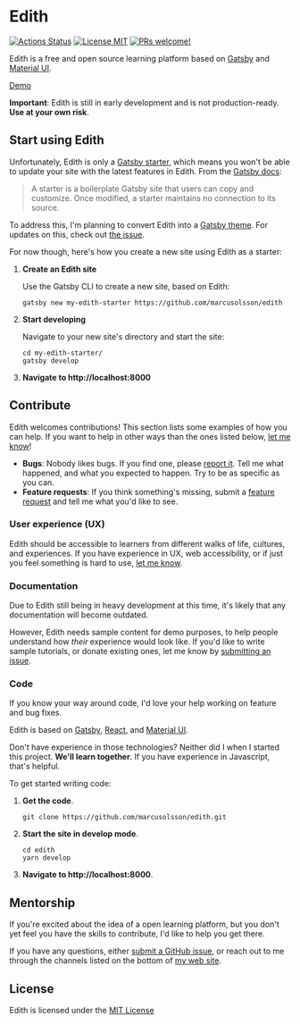 # Edith

[![Actions Status](https://github.com/marcusolsson/edith/workflows/CI/badge.svg)](https://github.com/marcusolsson/edith/actions)
[![License MIT](https://img.shields.io/badge/license-MIT-blue.svg?style=flat)](LICENSE)
[![PRs welcome!](https://img.shields.io/badge/PRs-welcome-brightgreen.svg)](#contribute)

Edith is a free and open source learning platform based on [Gatsby](https://www.gatsbyjs.org/) and [Material UI](https://material-ui.com/).

[Demo](https://marcusolsson.github.io/edith)

**Important**: Edith is still in early development and is not production-ready. **Use at your own risk**.

## Start using Edith

Unfortunately, Edith is only a [Gatsby starter](https://www.gatsbyjs.org/docs/starters/), which means you won't be able to update your site with the latest features in Edith. From the [Gatsby docs](https://www.gatsbyjs.org/docs/themes/converting-a-starter/):

> A starter is a boilerplate Gatsby site that users can copy and customize. Once modified, a starter maintains no connection to its source.

To address this, I'm planning to convert Edith into a [Gatsby theme](https://www.gatsbyjs.org/docs/themes/what-are-gatsby-themes/). For updates on this, check out [the issue](https://github.com/marcusolsson/edith/issues/15).

For now though, here's how you create a new site using Edith as a starter:

1. **Create an Edith site**
   
   Use the Gatsby CLI to create a new site, based on Edith:
   
   ```
   gatsby new my-edith-starter https://github.com/marcusolsson/edith
   ```

1. **Start developing**
   
   Navigate to your new site's directory and start the site:
   
   ```
   cd my-edith-starter/
   gatsby develop
   ```
   
1. **Navigate to http://localhost:8000**

## Contribute

Edith welcomes contributions! This section lists some examples of how you can help. If you want to help in other ways than the ones listed below, [let me know](https://github.com/marcusolsson/edith/issues/new)!

- **Bugs**: Nobody likes bugs. If you find one, please [report it](https://github.com/marcusolsson/edith/issues/new). Tell me what happened, and what you expected to happen. Try to be as specific as you can. 
- **Feature requests**: If you think something's missing, submit a [feature request](https://github.com/marcusolsson/edith/issues/new) and tell me what you'd like to see.

### User experience (UX)

Edith should be accessible to learners from different walks of life, cultures, and experiences. If you have experience in UX, web accessibility, or if just you feel something is hard to use, [let me know](https://github.com/marcusolsson/edith/issues/new).

### Documentation

Due to Edith still being in heavy development at this time, it's likely that any documentation will become outdated.

However, Edith needs sample content for demo purposes, to help people understand how _their_ experience would look like. If you'd like to write sample tutorials, or donate existing ones, let me know by [submitting an issue](https://github.com/marcusolsson/edith/issues/new).

### Code

If you know your way around code, I'd love your help working on feature and bug fixes. 

Edith is based on [Gatsby](https://gatsbyjs.org), [React](https://reactjs.org/), and [Material UI](https://material-ui.com/). 

Don't have experience in those technologies? Neither did I when I started this project. **We'll learn together**. If you have experience in Javascript, that's helpful.

To get started writing code:

1. **Get the code**.

   ```
   git clone https://github.com/marcusolsson/edith.git
   ```

1. **Start the site in develop mode**.

   ```
   cd edith
   yarn develop
   ```
   
1. **Navigate to http://localhost:8000**.

## Mentorship

If you're excited about the idea of a open learning platform, but you don't yet feel you have the skills to contribute, I'd like to help you get there. 

If you have any questions, either [submit a GitHub issue](https://github.com/marcusolsson/edith/issues/new), or reach out to me through the channels listed on the bottom of [my web site](https://marcus.se.net).

## License

Edith is licensed under the [MIT License](LICENSE)
